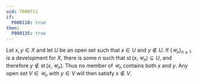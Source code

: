 ```yaml
---
uid: T000711
if:
  P000110: true
then:
  P000135: true
---
```


Let $x,y\in X$ and let $U$ be an open set such that $x\in U$ and $y\notin U$.
If $(\mathscr U_n)_{n\ge 1}$ is a development for $X$,
there is some $n$ such that $\operatorname{st}(x,\mathscr U_n)\subseteq U$,
and therefore $y\notin\operatorname{st}(x,\mathscr U_n)$.
Thus no member of $\mathscr U_n$ contains both $x$ and $y$.
Any open set $V\in\mathscr U_n$ with $y\in V$ will then satisfy $x\notin V$.
